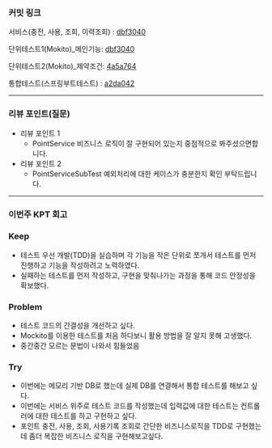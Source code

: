 ### **커밋 링크**
<!-- 
좋은 피드백을 받기 위해 가장 중요한 것은 코드를 작성할 때 커밋을 작업 단위로 잘 쪼개는 것입니다.
모든 작업을 하나의 커밋에 진행하고 PR을 하면 구조 파악에 많은 시간을 소모하기 때문에 절대로
좋은 피드백을 받을 수 없습니다.


필수 양식)
Step1 TDD 연습해보기 : 커밋 링크

예시)
동시성 처리 : c83845
동시성 테스트 코드 : d93ji3
-->
서비스(충전, 사용, 조회, 이력조회) : [dbf3040](https://github.com/ho-jaeee/hhplus-tdd-project/commit/dbf30402af465a2fbf219e4a08a64b9c2bf83e55)

단위테스트1(Mokito)_메인기능: [dbf3040](https://github.com/ho-jaeee/hhplus-tdd-project/commit/dbf30402af465a2fbf219e4a08a64b9c2bf83e55)

단위테스트2(Mokito)_제약조건:  [4a5a764](https://github.com/ho-jaeee/hhplus-tdd-project/commit/4a5a764b49a6097d8b7f30af15207eee8a77468d)

통합테스트(스프링부트테스트) :  [a2da042](https://github.com/ho-jaeee/hhplus-tdd-project/commit/dbf30402af465a2fbf219e4a08a64b9c2bf83e55#diff-9959d6a20936d4c399f0e57e34d8f5ae5b3eca2a118bfe124fe7fcea30a3d96d)

---
### **리뷰 포인트(질문)**
- 리뷰 포인트 1
  - PointService 비즈니스 로직이 잘 구현되어 있는지 중점적으로 봐주셨으면합니다.
- 리뷰 포인트 2
  - PointServiceSubTest 예외처리에 대한 케이스가 충분한지 확인 부탁드립니다.
<!-- - 리뷰어가 특히 확인해야 할 부분이나 신경 써야 할 코드가 있다면 명확히 작성해주세요.(최대 2개)

  
  좋은 예:
  - `ErrorMessage` 컴포넌트의 상태 업데이트 로직이 적절한지 검토 부탁드립니다.
  - 추가한 유닛 테스트(`LoginError.test.js`)의 테스트 케이스가 충분한지 확인 부탁드립니다.

  나쁜 예:
  - 개선사항을 알려주세요.
  - 코드 전반적으로 봐주세요.
  - 뭘 질문할지 모르겠어요. -->
---
### **이번주 KPT 회고**

### Keep
- 테스트 우선 개발(TDD)을 실습하며 각 기능을 작은 단위로 쪼개서 테스트를 먼저 진행하고 기능을 작성하려고 노력하였다.
- 실패하는 테스트를 먼저 작성하고, 구현을 맞춰나가는 과정을 통해 코드 안정성을 확보했다.

### Problem
- 테스트 코드의 간결성을 개선하고 싶다.
- Mockito를 이용한 테스트를 처음 하다보니 활용 방법을 잘 알지 못해 고생했다.
- 중간중간 모르는 문법이 나와서 힘들었음


### Try
- 이번에는 메모리 기반 DB로 했는데 실제 DB를 연결해서 통합 테스트를 해보고 싶다.
- 이번에는 서비스 위주로 테스트 코드를 작성했는데 입력값에 대한 테스트는 컨트롤러에 대한 테스트를 하고 구현하고 싶다.
- 포인트 충전, 사용, 조회, 사용기록 조회로 간단한 비즈니스로직을 TDD로 구현했는데 좀더 복잡한 비즈니스 로직을 구현해보고싶다.
